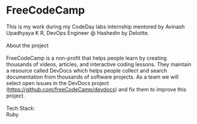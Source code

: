 # FreeCodeCamp
This is my work during my CodeDay labs internship mentored by Avinash Upadhyaya K R, DevOps Engineer @ Hashedin by Deloitte. <br />
<br />
About the project<br />
<br />
FreeCodeCamp is a non-profit that helps people learn by creating thousands of videos, articles, and interactive coding lessons. They maintain a resource called DevDocs which helps people collect and search documentation from thousands of software projects. As a team we will select open issues in the DevDocs project (https://github.com/freeCodeCamp/devdocs) and fix them to improve this project.<br />
<br />
Tech Stack:<br />
  Ruby<br />
